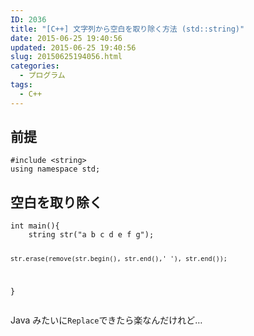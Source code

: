 ```yaml
---
ID: 2036
title: "[C++] 文字列から空白を取り除く方法 (std::string)"
date: 2015-06-25 19:40:56
updated: 2015-06-25 19:40:56
slug: 20150625194056.html
categories:
  - プログラム
tags:
  - C++
---
```


<!--more-->
<h2>前提</h2>
<pre class="language-cpp"><code>#include &lt;string&gt;
using namespace std;</code></pre>

<h2>空白を取り除く</h2>
<pre class="language-cpp"><code>int main(){
    string str("a b c d e f g");

    str.erase(remove(str.begin(), str.end(),' '), str.end());

}</code></pre>

Java みたいに<code>Replace</code>できたら楽なんだけれど…

